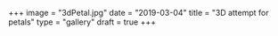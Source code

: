 +++
image = "3dPetal.jpg"
date = "2019-03-04"
title = "3D attempt for petals"
type = "gallery"
draft = true
+++

